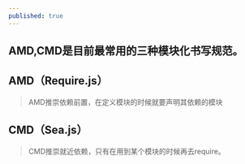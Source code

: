 ```yaml
---
published: true
---
```

## AMD,CMD是目前最常用的三种模块化书写规范。


## AMD（Require.js）

>AMD推崇依赖前置，在定义模块的时候就要声明其依赖的模块 



## CMD（Sea.js）

>CMD推崇就近依赖，只有在用到某个模块的时候再去require。






